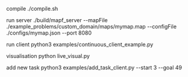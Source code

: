 compile
./compile.sh

run server
./build/mapf_server --mapFile ./example_problems/custom_domain/maps/mymap.map --configFile ./configs/mymap.json --port 8080

run client
python3 examples/continuous_client_example.py

visualisation
python live_visual.py

add new task
python3 examples/add_task_client.py --start 3 --goal 49
